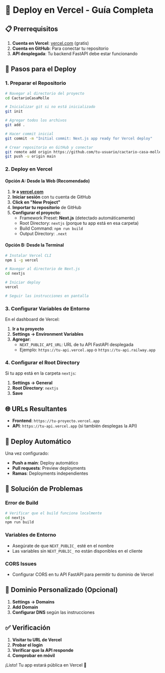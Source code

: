 # 🚀 Deploy en Vercel - Guía Completa

## 📋 Prerrequisitos

1. **Cuenta en Vercel**: [vercel.com](https://vercel.com) (gratis)
2. **Cuenta en GitHub**: Para conectar tu repositorio
3. **API desplegada**: Tu backend FastAPI debe estar funcionando

## 🔧 Pasos para el Deploy

### 1. Preparar el Repositorio

```bash
# Navegar al directorio del proyecto
cd CactarioCasaMolle

# Inicializar git si no está inicializado
git init

# Agregar todos los archivos
git add .

# Hacer commit inicial
git commit -m "Initial commit: Next.js app ready for Vercel deploy"

# Crear repositorio en GitHub y conectar
git remote add origin https://github.com/tu-usuario/cactario-casa-molle.git
git push -u origin main
```

### 2. Deploy en Vercel

#### Opción A: Desde la Web (Recomendado)

1. **Ir a [vercel.com](https://vercel.com)**
2. **Iniciar sesión** con tu cuenta de GitHub
3. **Click en "New Project"**
4. **Importar tu repositorio** de GitHub
5. **Configurar el proyecto**:
   - Framework Preset: **Next.js** (detectado automáticamente)
   - Root Directory: `nextjs` (porque tu app está en esa carpeta)
   - Build Command: `npm run build`
   - Output Directory: `.next`

#### Opción B: Desde la Terminal

```bash
# Instalar Vercel CLI
npm i -g vercel

# Navegar al directorio de Next.js
cd nextjs

# Iniciar deploy
vercel

# Seguir las instrucciones en pantalla
```

### 3. Configurar Variables de Entorno

En el dashboard de Vercel:

1. **Ir a tu proyecto**
2. **Settings → Environment Variables**
3. **Agregar**:
   - `NEXT_PUBLIC_API_URL`: URL de tu API FastAPI desplegada
   - Ejemplo: `https://tu-api.vercel.app` o `https://tu-api.railway.app`

### 4. Configurar el Root Directory

Si tu app está en la carpeta `nextjs`:

1. **Settings → General**
2. **Root Directory**: `nextjs`
3. **Save**

## 🌐 URLs Resultantes

- **Frontend**: `https://tu-proyecto.vercel.app`
- **API**: `https://tu-api.vercel.app` (si también desplegas la API)

## 🔄 Deploy Automático

Una vez configurado:
- **Push a main**: Deploy automático
- **Pull requests**: Preview deployments
- **Ramas**: Deployments independientes

## 🐛 Solución de Problemas

### Error de Build
```bash
# Verificar que el build funciona localmente
cd nextjs
npm run build
```

### Variables de Entorno
- Asegúrate de que `NEXT_PUBLIC_` esté en el nombre
- Las variables sin `NEXT_PUBLIC_` no están disponibles en el cliente

### CORS Issues
- Configurar CORS en tu API FastAPI para permitir tu dominio de Vercel

## 📱 Dominio Personalizado (Opcional)

1. **Settings → Domains**
2. **Add Domain**
3. **Configurar DNS** según las instrucciones

## ✅ Verificación

1. **Visitar tu URL de Vercel**
2. **Probar el login**
3. **Verificar que la API responde**
4. **Comprobar en móvil**

¡Listo! Tu app estará pública en Vercel 🎉
